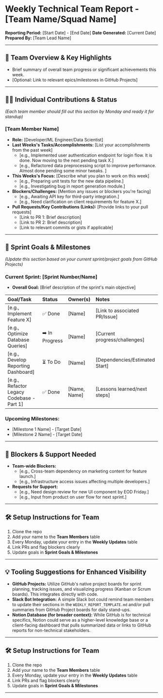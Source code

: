 # Weekly Technical Team Report - [Team Name/Squad Name]

**Reporting Period:** [Start Date] - [End Date]
**Date Generated:** [Current Date]
**Prepared By:** [Team Lead Name]

---

## 🚀 Team Overview & Key Highlights

* Brief summary of overall team progress or significant achievements this week.
* [Optional: Link to relevant epics/milestones in GitHub Projects]

---

## 👩‍💻 Individual Contributions & Status

*(Each team member should fill out this section by Monday and ready it for standup)*

### **[Team Member Name]**

* **Role:** [Developer/ML Engineer/Data Scientist]
* **Last Weeks's Tasks/Accomplishments:** [List your accomplishments from the past week]
    * [e.g., Implemented user authentication endpoint for login flow. It is done. Now moving to the next pending task X.]
    * [e.g., Refactored data preprocessing script to improve performance. Almost done pending some minor tweaks. ]
* **This Weeks's Focus:** [Describe what you plan to work on this week]
    * [e.g., Preparing unit tests for the new data pipeline.]
    * [e.g., Investigating bug in report generation module.]
* **Blockers/Challenges:** [Mention any issues or blockers you're facing]
    * [e.g., Awaiting API key for third-party integration.]
    * [e.g., Need clarification on client requirements for feature X.]
* **Pull Requests/Key Contributions (Links):** [Provide links to your pull requests]
    * [Link to PR 1: Brief description]
    * [Link to PR 2: Brief description]
    * [Link to relevant commits or gists if applicable]

---

## 🎯 Sprint Goals & Milestones

*(Update this section based on your current sprint/project goals from GitHub Projects)*

### **Current Sprint: [Sprint Number/Name]**

* **Overall Goal:** [Brief description of the sprint's main objective]

| Goal/Task                                 | Status       | Owner(s)          | Notes                                     |
| :---------------------------------------- | :----------- | :---------------- | :---------------------------------------- |
| [e.g., Implement Feature X]               | ✅ Done      | [Name]            | [Link to associated PR/Issue]             |
| [e.g., Optimize Database Queries]         | ➡️ In Progress | [Name]            | [Current progress/challenges]             |
| [e.g., Develop Reporting Dashboard]       | ⏳ To Do     | [Name]            | [Dependencies/Estimated Start]            |
| [e.g., Refactor Legacy Codebase - Part 1] | ✅ Done      | [Name, Name]      | [Lessons learned/next steps]              |

### **Upcoming Milestones:**

* [Milestone 1 Name] - [Target Date]
* [Milestone 2 Name] - [Target Date]

---

## 🚧 Blockers & Support Needed

* **Team-wide Blockers:**
    * [e.g., Cross-team dependency on marketing content for feature launch.]
    * [e.g., Infrastructure access issues affecting multiple developers.]
* **Requests for Support:**
    * [e.g., Need design review for new UI component by EOD Friday.]
    * [e.g., Input from product on user flow for next sprint.]

---

## 🛠 Setup Instructions for Team
1. Clone the repo
2. Add your name to the **Team Members** table
3. Every Monday, update your entry in the **Weekly Updates** table
4. Link PRs and flag blockers clearly
5. Update goals in **Sprint Goals & Milestones**

---

## 💡 Tooling Suggestions for Enhanced Visibility 
* **GitHub Projects:** Utilize GitHub's native project boards for sprint planning, tracking issues, and visualizing progress (Kanban or Scrum boards). This integrates directly with code.
* **Slack Bot Integration:** A simple Slack bot could remind team members to update their sections in the `WEEKLY_REPORT_TEMPLATE.md` and/or pull summaries from GitHub Project boards for daily stand-ups.
* **Notion Database (for broader context):** While GitHub is for technical specifics, Notion could serve as a higher-level knowledge base or a client-facing dashboard that pulls summarized data or links to GitHub reports for non-technical stakeholders.

---

## 🛠 Setup Instructions for Team
1. Clone the repo
2. Add your name to the **Team Members** table
3. Every Monday, update your entry in the **Weekly Updates** table
4. Link PRs and flag blockers clearly
5. Update goals in **Sprint Goals & Milestones**

---

